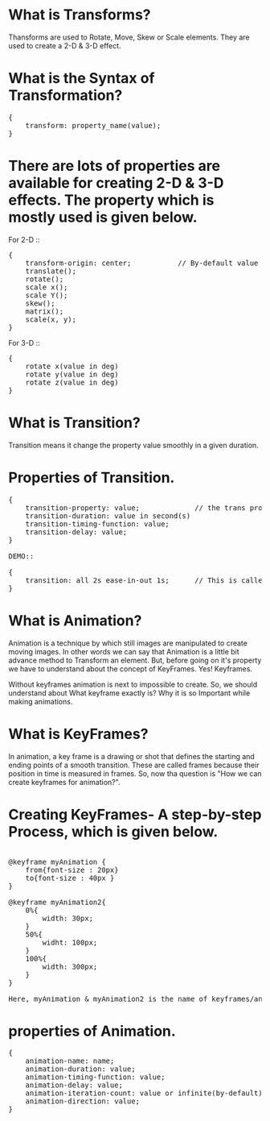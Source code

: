 # What is Transforms?

Thansforms are used to Rotate, Move, Skew or Scale elements. They are used to create a 2-D & 3-D effect.

# What is the Syntax of Transformation? 

<pre>
{
    transform: property_name(value);
}
</pre>

# There are lots of properties are available for creating 2-D & 3-D effects. The property which is mostly used is given below.

For 2-D ::

<pre>
{
    transform-origin: center;           // By-default value 
    translate();
    rotate();
    scale x();
    scale Y();
    skew();
    matrix();
    scale(x, y);
}
</pre>

For 3-D ::

<pre>
{
    rotate x(value in deg)
    rotate y(value in deg)
    rotate z(value in deg)
}
</pre>

# What is Transition?

Transition means it change the property value smoothly in a given duration.

# Properties of Transition.

<pre>
{
    transition-property: value;             // the trans property we want to transition, like- height, widht, color...etc
    transition-duration: value in second(s)
    transition-timing-function: value;
    transition-delay: value;
}

DEMO::

{
    transition: all 2s ease-in-out 1s;      // This is called Shorthand Property.
}
</pre>

# What is Animation?

Animation is a technique by which still images are manipulated to create moving images. In other words we can say that Animation is a little bit advance method to Transform an element. But, before going on it's property we have to understand about the concept of KeyFrames. Yes! Keyframes.

Without keyframes animation is next to impossible to create. So, we should understand about What keyframe exactly is? Why it is so Important while making animations. 


# What is KeyFrames?

In animation, a key frame is a drawing or shot that defines the starting and ending points of a smooth transition. These are called frames because their position in time is measured in frames. So, now tha question is "How we can create keyframes for animation?".

# Creating KeyFrames- A step-by-step Process, which is given below.

<pre>

@keyframe myAnimation {
    from{font-size : 20px}
    to{font-size : 40px }
}

@keyframe myAnimation2{
    0%{
        width: 30px;
    }
    50%{
        widht: 100px;
    }
    100%{
        width: 300px;
    }
}

Here, myAnimation & myAnimation2 is the name of keyframes/animation
</pre>

# properties of Animation.

<pre>
{
    animation-name: name;
    animation-duration: value;
    animation-timing-function: value;
    animation-delay: value;
    animation-iteration-count: value or infinite(by-default);
    animation-direction: value;
}
</pre>